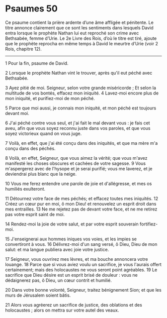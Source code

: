 # Psaumes 50

Ce psaume contient la prière ardente d’une âme affligée et pénitente. Le titre annonce clairement que ce sont les sentiments dans lesquels David entra lorsque le prophète Nathan lui eut reproché son crime avec Bethsabée, femme d’Urie. Le 2e Livre des Rois, d’où le titre est tiré, ajoute que le prophète reprocha en même temps à David le meurtre d’Urie (voir 2 Rois, chapitre 12).

***

1 Pour la fin, psaume de David.

2 Lorsque le prophète Nathan vint le trouver, après qu'il eut péché avec Bethsabée.

3 Ayez pitié de moi. Seigneur, selon votre grande miséricorde ; Et selon la multitude de vos bontés, effacez mon iniquité. 4 Lavez-moi encore plus de mon iniquité, et purifiez-moi de mon péché.

5 Parce que moi aussi, je connais mon iniquité, et mon péché est toujours devant moi.

6 J'ai péché contre vous seul, et j'ai fait le mal devant vous : je fais cet aveu, afin que vous soyez reconnu juste dans vos paroles, et que vous soyez victorieux quand on vous juge.

7 Voilà, en effet, que j'ai été conçu dans des iniquités, et que ma mère m'a conçu dans des péchés.

8 Voilà, en effet, Seigneur, que vous aimez la vérité; que vous m'avez manifesté les choses obscures et cachées de votre sagesse. 9 Vous m'aspergerez avec de l'hysope et je serai purifié; vous me laverez, et je deviendrai plus blanc que la neige.

10 Vous me ferez entendre une parole de joie et d'allégresse, et mes os humiliés exulteront.

11 Détournez votre face de mes péchés; et effacez toutes mes iniquités. 12 Créez un cœur pur en moi, ô mon Dieu! et renouvelez un esprit droit dans mes entrailles. 13 Ne me rejetez pas de devant votre face, et ne me retirez pas votre esprit saint de moi.

14 Rendez-moi la joie de votre salut, et par votre esprit souverain fortifiez-moi.

15 J'enseignerai aux hommes iniques vos voies, et les impies se convertiront à vous. 16 Délivrez-moi d'un sang versé, ô Dieu, Dieu de mon salut: et ma langue publiera avec joie votre justice.

17 Seigneur, vous ouvrirez mes lèvres, et ma bouche annoncera votre louange. 18 Parce que si vous aviez voulu un sacrifice, je vous l'aurais offert certainement; mais des holocaustes ne vous seront point agréables. 19 Le sacrifice que Dieu désire est un esprit brisé de douleur : vous ne dédaignerez pas, ô Dieu, un cœur contrit et humilié.

20 Dans votre bonne volonté, Seigneur, traitez bénignement Sion; et que les murs de Jérusalem soient bâtis.

21 Alors vous agréerez un sacrifice de justice, des oblations et des holocaustes ; alors on mettra sur votre autel des veaux.


